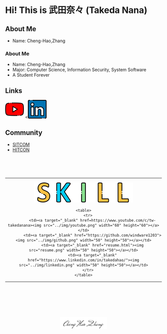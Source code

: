 # Hi! This is 武田奈々 (Takeda Nana)


## About Me
- Name: Cheng-Hao,Zhang

<h3> About Me</h3>

- Name: Cheng-Hao,Zhang
- Major: Computer Science, Information Security, System Software
- A Student Forever

## Links
<a href=https://www.youtube.com/c/tw-takedanana><img src="youtube.png" width="60" height="60"></a>
<<a href="https://www.linkedin.com/in/takedahao/"><img src="linkedin.png" width="60" ></a>

## Community
- [SITCOM](https://sitcon.org/2022/)
- [HITCON](https://hitcon.org/2022/)
<br><br><br><br><br>

---
<div align="center">
    <img src="s.png" alt=""><img src="k.png" alt=""><img src="i.png" alt=""><img src="l.png" alt=""><img src="l.png" alt="">
    
    <table>
        <tr>
            <td><a target="_blank" href=https://www.youtube.com/c/tw-takedanana><img src="../img/youtube.png" width="60" height="60"></a></td>
            <td><a target="_blank" href="https://github.com/windware1203"><img src="../img/github.png" width="50" height="50"></a></td>
            <td><a target="_blank" href="resume.html"><img src="resume.png" width="50" height="50"></a></td>
            <td><a target="_blank" href="https://www.linkedin.com/in/takedahao/"><img src="../img/linkedin.png" width="50" height="50"></a></td>
        </tr>
    </table>
    
</div>


---   

<br><br><br><br><br>
<div align="center">
    <img width=30% src="ChengHao.png">
</div>
